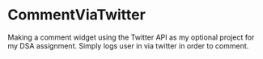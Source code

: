 # CommentViaTwitter
Making a comment widget using the Twitter API as my optional project for my DSA assignment. 
Simply logs user in via twitter in order to comment.
